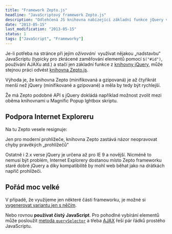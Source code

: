 ```yaml
---
title: "Framework Zepto.js"
headline: "JavaScriptový framework Zepto.js"
description: "Odlehčená JS knihovna nabízející základní funkce jQuery ve zmenšené podobě."
date: "2013-05-15"
last_modification: "2013-05-15"
status: 1
tags: ["JavaScript", "Frameworky"]
---
```


Je-li potřeba na stránce při jejím *oživování*  využívat nějakou „nadstavbu“ JavaScriptu (typicky pro zkrácené zaměřování elementů pomocí `$("#id")`, používání AJAXu atd.) a stačí jen základní funkce z [knihovny jQuery](http://jquery.com/), může stejnou práci odvést [knihovna Zepto.js](http://zeptojs.com/).

Výhoda je, že knihovna Zepto (minifikovaná a gzipovaná) je až čtyřikrát menší než jQuery (minifikované a gzipované) a měla by tedy být rychlejší.

Že má Zepto podobné API s jQuery dokládá například možnost zvolit mezi oběma knihovnami u Magnific Popup lghtbox skriptu.

## Podpora Internet Exploreru

Na tu Zepto vesele resignuje:

Jen pro moderní prohlížeče, knihovna Zepto zastává názor neopravovat chyby pravěkých „prohlížečů“

Ostatně i 2.x verse jQuery je určena až pro IE 9 a novější.
Nicméně to nemusí být problém, Internet Explorery dostanou místo Zepto frameworku staré dobré jQuery a díky kompatibilitě by mohl web běhat jako na drátkách napříč prohlížeči.

## Pořád moc velké

V případě, že využijeme jen některé části frameworku, je možné si [vygenerovat variantu jen s něčím](http://github.e-sites.nl/zeptobuilder/).

Nebo rovnou **používat čistý JavaScript**. Pro pohodlné vybírání elementů může posloužit [metoda `querySelector`](/queryselector#dolar) a třeba [AJAX](/ajax) řeší pár řádků prostého JavaScriptu.